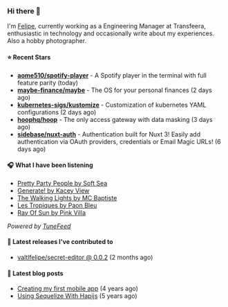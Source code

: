 ### Hi there 👋

I'm [Felipe](https://felipevm.com), currently working as a Engineering Manager at Transfeera, enthusiastic in technology and occasionally write about my experiences. Also a hobby photographer.

#### ⭐ Recent Stars
- **[aome510/spotify-player](https://github.com/aome510/spotify-player)** - A Spotify player in the terminal with full feature parity (today)
- **[maybe-finance/maybe](https://github.com/maybe-finance/maybe)** - The OS for your personal finances (2 days ago)
- **[kubernetes-sigs/kustomize](https://github.com/kubernetes-sigs/kustomize)** - Customization of kubernetes YAML configurations (2 days ago)
- **[hoophq/hoop](https://github.com/hoophq/hoop)** - The only access gateway with data masking (3 days ago)
- **[sidebase/nuxt-auth](https://github.com/sidebase/nuxt-auth)** - Authentication built for Nuxt 3! Easily add authentication via OAuth providers, credentials or Email Magic URLs! (6 days ago)

#### 🎧 What I have been listening
- [Pretty Party People by Soft Sea](https://open.spotify.com/track/3IbMrPsQjOBhqM3SqgUf6B)
- [Generate! by Kacey View](https://open.spotify.com/track/6XAT7NrzHuFjs9laJj5E1u)
- [The Walking Lights by MC Baptiste](https://open.spotify.com/track/1YA6h3296OZrrdVC7Fz1in)
- [Les Tropiques by Paon Bleu](https://open.spotify.com/track/3HS8Wdsq0vMXTcRvGIJyWP)
- [Ray Of Sun by Pink Villa](https://open.spotify.com/track/3i2EyWC04DDRnGwCw6ovoI)

_Powered by [TuneFeed](https://tunefeed.app?ref=valtlfelipe-gh-profile)_ 

#### 🚀 Latest releases I've contributed to


- [valtlfelipe/secret-editor @ 0.0.2](https://github.com/valtlfelipe/secret-editor/releases/tag/0.0.2) (2 months ago)

#### 📄 Latest blog posts
- [Creating my first mobile app](https://felipevm.com/posts/creating-my-first-mobile-app/) (4 years ago)
- [Using Sequelize With Hapijs](https://felipevm.com/posts/using-sequelize-with-hapijs/) (5 years ago)
